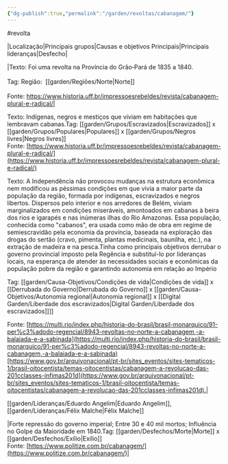 ```yaml
---
{"dg-publish":true,"permalink":"/garden/revoltas/cabanagem/"}
---
```


#revolta 

|Localização|Principais grupos|Causas e objetivos Principais|Principais lideranças|Desfecho|

|Texto: Foi uma revolta na Província do Grão‑Pará de 1835 a 1840.<br><br>Tag: Região:  [[garden/Regiões/Norte\|Norte]]<br><br>Fonte: https://www.historia.uff.br/impressoesrebeldes/revista/cabanagem-plural-e-radical/|

Texto: Indígenas, negros e mestiços que viviam em habitações que lembravam cabanas.Tag: [[garden/Grupos/Escravizados\|Escravizados]] x [[garden/Grupos/Populares\|Populares]] x [[garden/Grupos/Negros livres\|Negros livres]]<br>Fonte: [https://www.historia.uff.br/impressoesrebeldes/revista/cabanagem-plural-e-radical/](https://www.historia.uff.br/impressoesrebeldes/revista/cabanagem-plural-e-radical/)


Texto: A Independência não provocou mudanças na estrutura econômica nem modificou as péssimas condições em que vivia a maior parte da população da região, formada por indígenas, escravizados e negros libertos. Dispersos pelo interior e nos arredores de Belém, viviam marginalizados em condições miseráveis, amontoados em cabanas à beira dos rios e igarapés e nas inúmeras ilhas do Rio Amazonas. Essa população, conhecida como "cabanos", era usada como mão de obra em regime de semiescravidão pela economia da província, baseada na exploração das drogas do sertão (cravo, pimenta, plantas medicinais, baunilha, etc.), na extração de madeira e na pesca.Tinha como principais objetivos derrubar o governo provincial imposto pela Regência e substituí-lo por lideranças locais, na esperança de atender às necessidades sociais e econômicas da população pobre da região e garantindo autonomia em relação ao Império

Tag: [[garden/Causa-Objetivos/Condições de vida\|Condições de vida]] x [[Derrubada do Governo\|Derrubada do Governo]] x [[garden/Causa-Objetivos/Autonomia regional\|Autonomia regional]] x [[Digital Garden/Liberdade dos escravizados\|Digital Garden/Liberdade dos escravizados]]]]

Fonte: [https://multi.rio/index.php/historia-do-brasil/brasil-monarquico/91-per%c3%adodo-regencial/8943-revoltas-no-norte-a-cabanagem,-a-balaiada-e-a-sabinada](https://multi.rio/index.php/historia-do-brasil/brasil-monarquico/91-per%c3%adodo-regencial/8943-revoltas-no-norte-a-cabanagem,-a-balaiada-e-a-sabinada)[https://www.gov.br/arquivonacional/pt-br/sites_eventos/sites-tematicos-1/brasil-oitocentista/temas-oitocentistas/cabanagem-a-revolucao-das-201cclasses-infimas201d](https://www.gov.br/arquivonacional/pt-br/sites_eventos/sites-tematicos-1/brasil-oitocentista/temas-oitocentistas/cabanagem-a-revolucao-das-201cclasses-infimas201d).|

[[garden/Lideranças/Eduardo Angelim\|Eduardo Angelim]], [[garden/Lideranças/Félix Malche\|Félix Malche]]

|Forte repressão do governo imperial; Entre 30 e 40 mil mortos; Influência no Golpe da Maioridade em 1840.Tag: [[garden/Desfechos/Morte\|Morte]] x [[garden/Desfechos/Exílio\|Exílio]]
<br>Fonte: [https://www.politize.com.br/cabanagem/](https://www.politize.com.br/cabanagem/)|